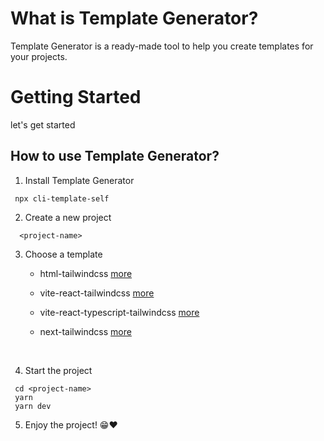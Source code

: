 # What is Template Generator?

Template Generator is a ready-made tool to help you create templates for your projects.

# Getting Started

let's get started

## How to use Template Generator?

1. Install Template Generator

```
 npx cli-template-self
```

2. Create a new project

```
  <project-name>
```

3. Choose a template

   - html-tailwindcss [more](https://github.com/Marineux/cli-template-doc/tree/main/templates/Template-Vanila-TailwindCSS)
   - vite-react-tailwindcss [more](https://github.com/Marineux/cli-template-doc/tree/main/templates/template-vite-react-tailwindcss)
   - vite-react-typescript-tailwindcss [more](https://github.com/Marineux/cli-template-doc/tree/main/templates/template-vite-react-tailwindcss-typescript)
   - next-tailwindcss [more](https://github.com/Marineux/cli-template-doc/tree/main/templates/template-next-tailwindcss)
   
      <br />

4. Start the project

```
 cd <project-name>
 yarn
 yarn dev
```

5. Enjoy the project! 😁❤
